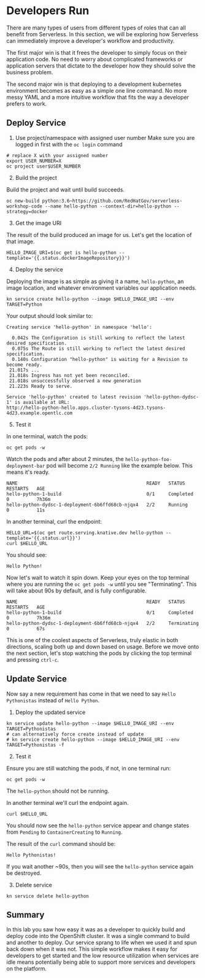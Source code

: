 # Developers Run
There are many types of users from different types of roles that can all benefit from Serverless. In this section, we will be exploring how Serverless can immediately improve a developer's workflow and productivity.

The first major win is that it frees the developer to simply focus on their application code.  No need to worry about complicated frameworks or application servers that dictate to the developer how they should solve the business problem.

The second major win is that deploying to a development kubernetes environment becomes as easy as a simple one line command. No more messy YAML and a more intuitive workflow that fits the way a developer prefers to work.

## Deploy Service

1.  Use project/namespace with assigned user number
Make sure you are logged in first with the `oc login` command

```execute
# replace X with your assigned number
export USER_NUMBER=X
oc project user$USER_NUMBER
```

2.  Build the project

Build the project and wait until build succeeds.

```execute
oc new-build python:3.6~https://github.com/RedHatGov/serverless-workshop-code --name hello-python --context-dir=hello-python --strategy=docker
```

3.  Get the image URI

The result of the build produced an image for us.  Let's get the location of that image.

```execute
HELLO_IMAGE_URI=$(oc get is hello-python --template='{{.status.dockerImageRepository}}')
```

4.  Deploy the service

Deploying the image is as simple as giving it a name, `hello-python`, an image location, and whatever environment variables our application needs.

```execute
kn service create hello-python --image $HELLO_IMAGE_URI --env TARGET=Python
```

Your output should look similar to:
```
Creating service 'hello-python' in namespace 'hello':

  0.042s The Configuration is still working to reflect the latest desired specification.
  0.075s The Route is still working to reflect the latest desired specification.
  0.140s Configuration "hello-python" is waiting for a Revision to become ready.
 21.017s ...
 21.018s Ingress has not yet been reconciled.
 21.018s unsuccessfully observed a new generation
 21.223s Ready to serve.

Service 'hello-python' created to latest revision 'hello-python-dydsc-1' is available at URL:
http://hello-python-hello.apps.cluster-tysons-4d23.tysons-4d23.example.opentlc.com
```

5.  Test it

In one terminal, watch the pods:

```execute
oc get pods -w
```

Watch the pods and after about 2 minutes, the `hello-python-foo-deployment-bar` pod will become `2/2 Running` like the example below.  This means it's ready.

```
NAME                                               READY   STATUS      RESTARTS   AGE
hello-python-1-build                               0/1     Completed   0          7h36m
hello-python-dydsc-1-deployment-6b6ffd68cb-njqx4   2/2     Running     0          11s
```

In another terminal, curl the endpoint:

```execute-2
HELLO_URL=$(oc get route.serving.knative.dev hello-python --template='{{.status.url}}')
curl $HELLO_URL
```

You should see:

```
Hello Python!
```

Now let's wait to watch it spin down.  Keep your eyes on the top terminal where you are running the `oc get pods -w` until you see "Terminating".  This will take about 90s by default, and is fully configurable.

```
NAME                                               READY   STATUS      RESTARTS   AGE
hello-python-1-build                               0/1     Completed   0          7h36m
hello-python-dydsc-1-deployment-6b6ffd68cb-njqx4   2/2     Terminating 0          67s
```

This is one of the coolest aspects of Serverless, truly elastic in both directions, scaling both up and down based on usage.  Before we move onto the next section, let's stop watching the pods by clicking the top terminal and pressing `ctrl-c`.

## Update Service

Now say a new requirement has come in that we need to say `Hello Pythonistas` instead of `Hello Python`.

1.  Deploy the updated service
```execute
kn service update hello-python --image $HELLO_IMAGE_URI --env TARGET=Pythonistas
# can alternatively force create instead of update
# kn service create hello-python --image $HELLO_IMAGE_URI --env TARGET=Pythonistas -f
```

2.  Test it

Ensure you are still watching the pods, if not, in one terminal run:

```execute
oc get pods -w
```

The `hello-python` should not be running.

In another terminal we'll curl the endpoint again.

```execute-2
curl $HELLO_URL
```

You should now see the `hello-python` service appear and change states from `Pending` to `ContainerCreating` to `Running`.

The result of the `curl` command should be:

```
Hello Pythonistas!
```

If you wait another ~90s, then you will see the `hello-python` service again be destroyed.

3.  Delete service

```execute
kn service delete hello-python
```

## Summary
In this lab you saw how easy it was as a developer to quickly build and deploy code into the OpenShift cluster.  It was a single command to build and another to deploy.  Our service sprang to life when we used it and spun back down when it was not.  This simple workflow makes it easy for developers to get started and the low resource utilization when services are idle means potentially being able to support more services and developers on the platform.
